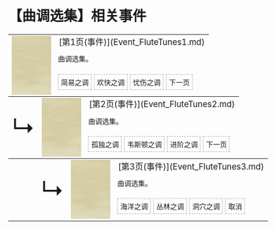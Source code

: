 # 【曲调选集】相关事件  
<div class="" style="width:800px;margin-bottom:-15px;"><table><tr style="height:10px"><td rowspan=3 style="width:80px"><div class="gamecard" style="width:80px; height:120px;"><a href="Event_FluteTunes1.md" style="color:black"><img class="bg" decoding="async" src="Sprite/BG_SandFront.png" href="a.md" style="max-width:80px;max-height:120px;"><img decoding="async" src="Sprite/WeatherClear_Full.png" class="cardimageNoBack" style="transform: translate(-50%, 0%) scale(0.23460410557184752);"></a></div></td><td style="font-size: 1.2em">[第1页(事件)](Event_FluteTunes1.md)</td></tr><tr><td>曲调选集。</td></tr><tr><td><div style="display:inline-block"><div style="margin-right:5px;padding:5px;border:1px dashed darkgray;display: inline-block">简易之调</div><div style="margin-right:5px;padding:5px;border:1px dashed darkgray;display: inline-block">欢快之调</div><div style="margin-right:5px;padding:5px;border:1px dashed darkgray;display: inline-block">忧伤之调</div><div style="margin-right:5px;padding:5px;border:1px dashed darkgray;display: inline-block">下一页</div></div></td></tr></table></div><div class="" style="width:800px;margin-bottom:-15px;"><table><tr style="height:10px"><td rowspan=3 style="width:45px"><font size=50>↳</font></td><td rowspan=3 style="width:80px"><div class="gamecard" style="width:80px; height:120px;"><a href="Event_FluteTunes2.md" style="color:black"><img class="bg" decoding="async" src="Sprite/BG_SandFront.png" href="a.md" style="max-width:80px;max-height:120px;"><img decoding="async" src="Sprite/WeatherClear_Full.png" class="cardimageNoBack" style="transform: translate(-50%, 0%) scale(0.23460410557184752);"></a></div></td><td style="font-size: 1.2em">[第2页(事件)](Event_FluteTunes2.md)</td></tr><tr><td>曲调选集。</td></tr><tr><td><div style="display:inline-block"><div style="margin-right:5px;padding:5px;border:1px dashed darkgray;display: inline-block">孤独之调</div><div style="margin-right:5px;padding:5px;border:1px dashed darkgray;display: inline-block">韦斯顿之调</div><div style="margin-right:5px;padding:5px;border:1px dashed darkgray;display: inline-block">进阶之调</div><div style="margin-right:5px;padding:5px;border:1px dashed darkgray;display: inline-block">下一页</div></div></td></tr></table></div><div class="" style="width:800px;margin-bottom:-15px;"><table><tr style="height:10px"><td rowspan=3 style="width:45px"></td><td rowspan=3 style="width:45px"><font size=50>↳</font></td><td rowspan=3 style="width:80px"><div class="gamecard" style="width:80px; height:120px;"><a href="Event_FluteTunes3.md" style="color:black"><img class="bg" decoding="async" src="Sprite/BG_SandFront.png" href="a.md" style="max-width:80px;max-height:120px;"><img decoding="async" src="Sprite/WeatherClear_Full.png" class="cardimageNoBack" style="transform: translate(-50%, 0%) scale(0.23460410557184752);"></a></div></td><td style="font-size: 1.2em">[第3页(事件)](Event_FluteTunes3.md)</td></tr><tr><td>曲调选集。</td></tr><tr><td><div style="display:inline-block"><div style="margin-right:5px;padding:5px;border:1px dashed darkgray;display: inline-block">海洋之调</div><div style="margin-right:5px;padding:5px;border:1px dashed darkgray;display: inline-block">丛林之调</div><div style="margin-right:5px;padding:5px;border:1px dashed darkgray;display: inline-block">洞穴之调</div><div style="margin-right:5px;padding:5px;border:1px dashed darkgray;display: inline-block">取消</div></div></td></tr></table></div><hr>  


<script>document.title="曲调选集(事件组) - 卡牌生存百科 Card Survival Wiki";</script>